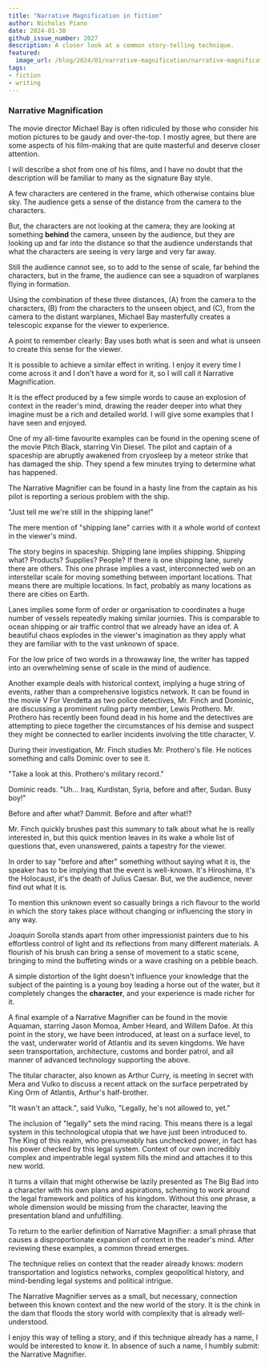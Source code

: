 ```yaml
---
title: "Narrative Magnification in fiction"
author: Nicholas Piano
date: 2024-01-30
github_issue_number: 2027
description: A closer look at a common story-telling technique.
featured:
  image_url: /blog/2024/01/narrative-magnification/narrative-magnification-banner.png
tags:
- fiction
- writing
---
```


### Narrative Magnification

The movie director Michael Bay is often ridiculed by those who consider his motion pictures to be gaudy and over-the-top. I mostly agree, but there are some aspects of his film-making that are quite masterful and deserve closer attention.

I will describe a shot from one of his films, and I have no doubt that the description will be familiar to many as the signature Bay style.

A few characters are centered in the frame, which otherwise contains blue sky. The audience gets a sense of the distance from the camera to the characters.

But, the characters are not looking at the camera; they are looking at something **behind** the camera, unseen by the audience, but they are looking up and far into the distance so that the audience understands that what the characters are seeing is very large and very far away.

Still the audience cannot see, so to add to the sense of scale, far behind the characters, but in the frame, the audience can see a squadron of warplanes flying in formation.

Using the combination of these three distances, (A) from the camera to the characters, (B) from the characters to the unseen object, and (C), from the camera to the distant warplanes, Michael Bay masterfully creates a telescopic expanse for the viewer to experience.

A point to remember clearly: Bay uses both what is seen and what is unseen to create this sense for the viewer.

It is possible to achieve a similar effect in writing. I enjoy it every time I come across it and I don't have a word for it, so I will call it Narrative Magnification.

It is the effect produced by a few simple words to cause an explosion of context in the reader's mind, drawing the reader deeper into what they imagine must be a rich and detailed world. I will give some examples that I have seen and enjoyed.

One of my all-time favourite examples can be found in the opening scene of the movie Pitch Black, starring Vin Diesel. The pilot and captain of a spaceship are abruptly awakened from cryosleep by a meteor strike that has damaged the ship. They spend a few minutes trying to determine what has happened.

The Narrative Magnifier can be found in a hasty line from the captain as his pilot is reporting a serious problem with the ship.

"Just tell me we're still in the shipping lane!"

The mere mention of "shipping lane" carries with it a whole world of context in the viewer's mind.

The story begins in spaceship. Shipping lane implies shipping. Shipping what? Products? Supplies? People? If there is one shipping lane, surely there are others. This one phrase implies a vast, interconnected web on an interstellar scale for moving something between important locations. That means there are multiple locations. In fact, probably as many locations as there are cities on Earth. 

Lanes implies some form of order or organisation to coordinates a huge number of vessels repeatedly making similar journies. This is comparable to ocean shipping or air traffic control that we already have an idea of. A beautiful chaos explodes in the viewer's imagination as they apply what they are familiar with to the vast unknown of space.

For the low price of two words in a throwaway line, the writer has tapped into an overwhelming sense of scale in the mind of audience.

Another example deals with historical context, implying a huge string of events, rather than a comprehensive logistics network. It can be found in the movie V For Vendetta as two police detectives, Mr. Finch and Dominic, are discussing a prominent ruling party member, Lewis Prothero. Mr. Prothero has recently been found dead in his home and the detectives are attempting to piece together the circumstances of his demise and suspect they might be connected to earlier incidents involving the title character, V.

During their investigation, Mr. Finch studies Mr. Prothero's file. He notices something and calls Dominic over to see it.

"Take a look at this. Prothero's military record."

Dominic reads. "Uh... Iraq, Kurdistan, Syria, before and after, Sudan. Busy boy!"

Before and after what? Dammit. Before and after what!?

Mr. Finch quickly brushes past this summary to talk about what he is really interested in, but this quick mention leaves in its wake a whole list of questions that, even unanswered, paints a tapestry for the viewer.

In order to say "before and after" something without saying what it is, the speaker has to be implying that the event is well-known. It's Hiroshima, it's the Holocaust, it's the death of Julius Caesar. But, we the audience, never find out what it is.

To mention this unknown event so casually brings a rich flavour to the world in which the story takes place without changing or influencing the story in any way.

Joaquin Sorolla stands apart from other impressionist painters due to his effortless control of light and its reflections from many different materials. A flourish of his brush can bring a sense of movement to a static scene, bringing to mind the buffeting winds or a wave crashing on a pebble beach.

A simple distortion of the light doesn't influence your knowledge that the subject of the painting is a young boy leading a horse out of the water, but it completely changes the **character**, and your experience is made richer for it.

A final example of a Narrative Magnifier can be found in the movie Aquaman, starring Jason Momoa, Amber Heard, and Willem Dafoe. At this point in the story, we have been introduced, at least on a surface level, to the vast, underwater world of Atlantis and its seven kingdoms. We have seen transportation, architecture, customs and border patrol, and all manner of advanced technology supporting the above.

The titular character, also known as Arthur Curry, is meeting in secret with Mera and Vulko to discuss a recent attack on the surface perpetrated by King Orm of Atlantis, Arthur's half-brother.

"It wasn't an attack.", said Vulko, "Legally, he's not allowed to, yet."

The inclusion of "legally" sets the mind racing. This means there is a legal system in this technological utopia that we have just been introduced to. The King of this realm, who presumeably has unchecked power, in fact has his power checked by this legal system. Context of our own incredibly complex and impentrable legal system fills the mind and attaches it to this new world.

It turns a villain that might otherwise be lazily presented as The Big Bad into a character with his own plans and aspirations, scheming to work around the legal framework and politics of his kingdom. Without this one phrase, a whole dimension would be missing from the character, leaving the presentation bland and unfulfilling.

To return to the earlier definition of Narrative Magnifier: a small phrase that causes a disproportionate expansion of context in the reader's mind. After reviewing these examples, a common thread emerges.

The technique relies on context that the reader already knows: modern transportation and logistics networks, complex geopolitical history, and mind-bending legal systems and political intrigue.

The Narrative Magnifier serves as a small, but necessary, connection between this known context and the new world of the story. It is the chink in the dam that floods the story world with complexity that is already well-understood.

I enjoy this way of telling a story, and if this technique already has a name, I would be interested to know it. In absence of such a name, I humbly submit: the Narrative Magnifier.